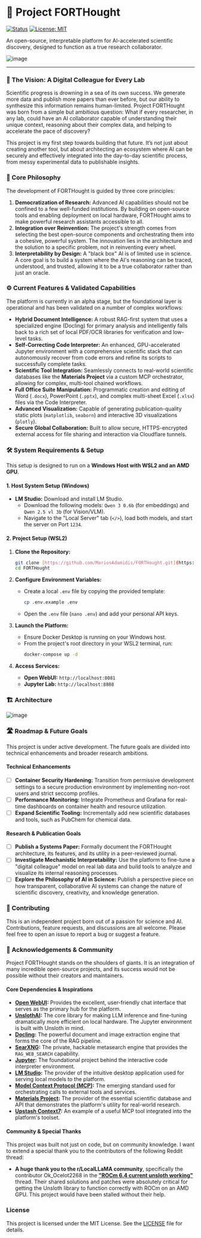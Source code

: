# 🧠 Project FORTHought

[![Status](https://img.shields.io/badge/Status-Alpha-orange.svg)](https://github.com/MariosAdamidis/FORTHought) [![License: MIT](https://img.shields.io/badge/License-MIT-yellow.svg)](https://opensource.org/licenses/MIT)

An open-source, interpretable platform for AI-accelerated scientific discovery, designed to function as a true research collaborator.

![image](https://github.com/user-attachments/assets/1be05040-7563-4d58-a988-011b3a696ecf)

---

### 🔭 The Vision: A Digital Colleague for Every Lab

Scientific progress is drowning in a sea of its own success. We generate more data and publish more papers than ever before, but our ability to synthesize this information remains human-limited. Project FORTHought was born from a simple but ambitious question: What if every researcher, in any lab, could have an AI collaborator capable of understanding their unique context, reasoning about their complex data, and helping to accelerate the pace of discovery?

This project is my first step towards building that future. It’s not just about creating another tool, but about architecting an ecosystem where AI can be securely and effectively integrated into the day-to-day scientific process, from messy experimental data to publishable insights.

### 🌱 Core Philosophy

The development of FORTHought is guided by three core principles:

1.  **Democratization of Research:** Advanced AI capabilities should not be confined to a few well-funded institutions. By building on open-source tools and enabling deployment on local hardware, FORTHought aims to make powerful research assistants accessible to all.
2.  **Integration over Reinvention:** The project's strength comes from selecting the best open-source components and orchestrating them into a cohesive, powerful system. The innovation lies in the architecture and the solution to a specific problem, not in reinventing every wheel.
3.  **Interpretability by Design:** A "black box" AI is of limited use in science. A core goal is to build a system where the AI's reasoning can be traced, understood, and trusted, allowing it to be a true collaborator rather than just an oracle.

### ⚙️ Current Features & Validated Capabilities

The platform is currently in an alpha stage, but the foundational layer is operational and has been validated on a number of complex workflows:

* **Hybrid Document Intelligence:** A robust RAG-first system that uses a specialized engine (Docling) for primary analysis and intelligently falls back to a rich set of local PDF/OCR libraries for verification and low-level tasks.
* **Self-Correcting Code Interpreter:** An enhanced, GPU-accelerated Jupyter environment with a comprehensive scientific stack that can autonomously recover from code errors and refine its scripts to successfully complete tasks.
* **Scientific Tool Integration:** Seamlessly connects to real-world scientific databases like the **Materials Project** via a custom MCP orchestrator, allowing for complex, multi-tool chained workflows.
* **Full Office Suite Manipulation:** Programmatic creation and editing of Word (`.docx`), PowerPoint (`.pptx`), and complex multi-sheet Excel (`.xlsx`) files via the Code Interpreter.
* **Advanced Visualization:** Capable of generating publication-quality static plots (`matplotlib`, `seaborn`) and interactive 3D visualizations (`plotly`).
* **Secure Global Collaboration:** Built to allow secure, HTTPS-encrypted external access for file sharing and interaction via Cloudflare tunnels.

### 🛠️ System Requirements & Setup

This setup is designed to run on a **Windows Host with WSL2 and an AMD GPU**.

#### 1. Host System Setup (Windows)
* **LM Studio:** Download and install LM Studio.
    * Download the following models: `Qwen 3 0.6b` (for embeddings) and `Qwen 2.5 vl 3b` (for Vision/VLM).
    * Navigate to the "Local Server" tab (`</>`), load both models, and start the server on Port `1234`.

#### 2. Project Setup (WSL2)
1.  **Clone the Repository:**
    ```bash
    git clone [https://github.com/MariosAdamidis/FORTHought.git](https://github.com/MariosAdamidis/FORTHought.git)
    cd FORTHought
    ```
2.  **Configure Environment Variables:**
    * Create a local `.env` file by copying the provided template:
        ```bash
        cp .env.example .env
        ```
    * Open the `.env` file (`nano .env`) and add your personal API keys.

3.  **Launch the Platform:**
    * Ensure Docker Desktop is running on your Windows host.
    * From the project's root directory in your WSL2 terminal, run:
        ```bash
        docker-compose up -d
        ```
4.  **Access Services:**
    * **Open WebUI:** `http://localhost:8081`
    * **Jupyter Lab:** `http://localhost:8888`

### 🏗️ Architecture
![image](https://github.com/user-attachments/assets/1c754032-5735-4296-b575-3fe926ecf37d)

### 🛣️ Roadmap & Future Goals

This project is under active development. The future goals are divided into technical enhancements and broader research ambitions.

#### Technical Enhancements
* [ ] **Container Security Hardening:** Transition from permissive development settings to a secure production environment by implementing non-root users and strict seccomp profiles.
* [ ] **Performance Monitoring:** Integrate Prometheus and Grafana for real-time dashboards on container health and resource utilization.
* [ ] **Expand Scientific Tooling:** Incrementally add new scientific databases and tools, such as PubChem for chemical data.

#### Research & Publication Goals
* [ ] **Publish a Systems Paper:** Formally document the FORTHought architecture, its features, and its utility in a peer-reviewed journal.
* [ ] **Investigate Mechanistic Interpretability:** Use the platform to fine-tune a "digital colleague" model on real lab data and build tools to analyze and visualize its internal reasoning processes.
* [ ] **Explore the Philosophy of AI in Science:** Publish a perspective piece on how transparent, collaborative AI systems can change the nature of scientific discovery, creativity, and knowledge generation.

### 🤝 Contributing

This is an independent project born out of a passion for science and AI. Contributions, feature requests, and discussions are all welcome. Please feel free to open an issue to report a bug or suggest a feature.

### 🙏 Acknowledgements & Community

Project FORTHought stands on the shoulders of giants. It is an integration of many incredible open-source projects, and its success would not be possible without their creators and maintainers.

#### Core Dependencies & Inspirations

* **[Open WebUI](https://github.com/open-webui/open-webui):** Provides the excellent, user-friendly chat interface that serves as the primary hub for the platform.
* **[UnslothAI](https://github.com/unslothai/unsloth):** The core library for making LLM inference and fine-tuning dramatically more efficient on local hardware. The Jupyter environment is built with Unsloth in mind.
* **[Docling](https://github.com/docling-project/docling):** The powerful document and image extraction engine that forms the core of the RAG pipeline.
* **[SearXNG](https://github.com/searxng/searxng):** The private, hackable metasearch engine that provides the `RAG_WEB_SEARCH` capability.
* **[Jupyter](https://github.com/jupyter):** The foundational project behind the interactive code interpreter environment.
* **[LM Studio](https://github.com/lmstudio-ai):** The provider of the intuitive desktop application used for serving local models to the platform.
* **[Model Context Protocol (MCP)](https://github.com/open-webui/mcpo):** The emerging standard used for orchestrating calls to external tools and services.
* **[Materials Project](https://github.com/materialsproject):** The provider of the essential scientific database and API that demonstrates the platform's utility for real-world research.
* **[Upstash Context7](https://github.com/upstash/context7):** An example of a useful MCP tool integrated into the platform's toolset.

#### Community & Special Thanks

This project was built not just on code, but on community knowledge. I want to extend a special thank you to the contributors of the following Reddit thread:

* **A huge thank you to the r/LocalLLaMA community**, specifically the contributor Ok_Ocelot2268 in the **["ROCm 6.4 current unsloth working"](https://www.reddit.com/r/LocalLLaMA/comments/1kp6gdv/rocm_64_current_unsloth_working/)** thread. Their shared solutions and patches were absolutely critical for getting the Unsloth library to function correctly with ROCm on an AMD GPU. This project would have been stalled without their help.

### License

This project is licensed under the MIT License. See the [LICENSE](LICENSE) file for details.
